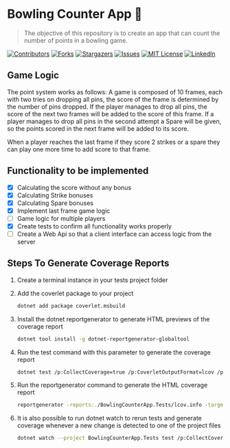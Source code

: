# Bowling Counter App 🎳

> The objective of this repository is to create an app that can count the number of points in a bowling game.

[![Contributors][contributors-shield]][contributors-url]
[![Forks][forks-shield]][forks-url]
[![Stargazers][stars-shield]][stars-url]
[![Issues][issues-shield]][issues-url]
[![MIT License][license-shield]][license-url]
[![LinkedIn][linkedin-shield]][linkedin-url]

## Game Logic

The point system works as follows: A game is composed of 10 frames, each with two tries on dropping all pins, the score of the frame is determined by the number of pins dropped.
If the player manages to drop all pins, the score of the next two frames will be added to the score of this frame. If a player manages to drop all pins in the second attempt a Spare will be given, so the points scored in the next frame will be added to its score.

When a player reaches the last frame if they score 2 strikes or a spare they can play one more time to add score to that frame.

## Functionality to be implemented

- [x] Calculating the score without any bonus
- [x] Calculating Strike bonuses
- [x] Calculating Spare bonuses
- [x] Implement last frame game logic
- [ ] Game logic for multiple players
- [x] Create tests to confirm all functionality works properly
- [ ] Create a Web Api so that a client interface can access logic from the server

## Steps To Generate Coverage Reports

1. Create a terminal instance in your tests project folder
2. Add the coverlet package to your project

    ``` bash
    dotnet add package coverlet.msbuild
    ```

3. Install the dotnet reportgenerator to generate HTML previews of the coverage report

    ``` bash
    dotnet tool install -g dotnet-reportgenerator-globaltool
    ```

4. Run the test command with this parameter to generate the coverage report

    ``` bash
    dotnet test /p:CollectCoverage=true /p:CoverletOutputFormat=lcov /p:CoverletOutput=./lcov.info ./BowlingCounterApp.Tests
    ```

5. Run the reportgenerator command to generate the HTML coverage report

    ``` bash
    reportgenerator -reports:./BowlingCounterApp.Tests/lcov.info -targetdir:coveragereport -reporttypes:Html
    ```

6. It is also possible to run dotnet watch to rerun tests and generate coverage whenever a new change is detected to one of the project files

    ``` bash
    dotnet watch --project BowlingCounterApp.Tests test /p:CollectCoverage=true /p:CoverletOutputFormat=lcov /p:CoverletOutput=./lcov.info
    ```

[contributors-shield]: https://img.shields.io/github/issues/Henriqueba210/BowlingCounterApp?style=flat-square
[contributors-url]: https://github.com/Henriqueba210/BowlingCounterApp/graphs/contributors
[forks-shield]: https://img.shields.io/github/forks/Henriqueba210/BowlingCounterApp?style=flat-square
[forks-url]: https://github.com/Henriqueba210/BowlingCounterApp/network
[stars-shield]: https://img.shields.io/github/stars/Henriqueba210/BowlingCounterApp?style=flat-square
[stars-url]: https://github.com/Henriqueba210/BowlingCounterApp/stargazers
[issues-shield]: https://img.shields.io/github/issues/Henriqueba210/BowlingCounterApp?style=flat-square
[issues-url]: https://github.com/Henriqueba210/BowlingCounterApp/issues
[license-shield]: https://img.shields.io/github/license/Henriqueba210/BowlingCounterApp?style=flat-square
[license-url]: https://github.com/Henriqueba210/BowlingCounterApp/blob/main/LICENSE
[linkedin-shield]: https://img.shields.io/badge/-LinkedIn-black.svg?style=flat-square&logo=linkedin&colorB=555
[linkedin-url]: https://www.linkedin.com/in/henrique-barros-de-almeida-1411a0177/
